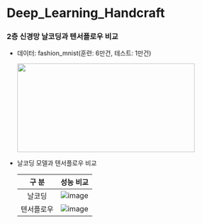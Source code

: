 # Deep_Learning_Handcraft
### 2층 신경망 날코딩과 텐서플로우 비교
* 데이터: fashion_mnist(훈련: 6만건, 테스트: 1만건)

  <img src="https://user-images.githubusercontent.com/72850237/133616980-dd203c93-b0f0-41bb-a870-72cd087ae61c.png" width="400px" height="200px"/></img>
* 날코딩 모델과 텐서플로우 비교

  |구 분|성능 비교|
  |:--:|:--:|
  |날코딩|![image](https://user-images.githubusercontent.com/72850237/133619589-90fa2229-722e-414f-9c25-c6416b82d060.png)|
  |텐서플로우|![image](https://user-images.githubusercontent.com/72850237/133619652-754a16f1-6381-48f4-bc09-810fc44eebed.png)|
